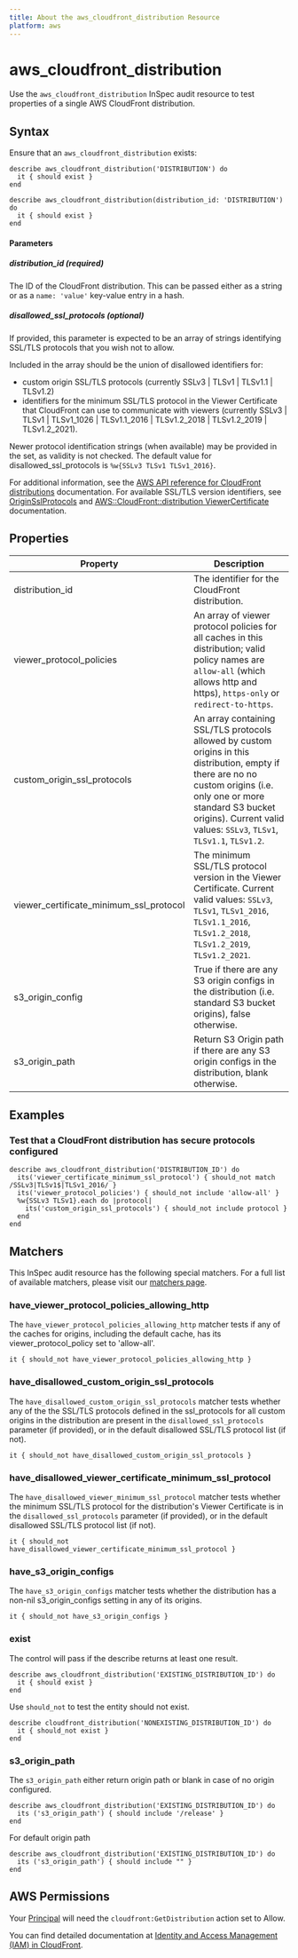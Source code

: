 ```yaml
---
title: About the aws_cloudfront_distribution Resource
platform: aws
---
```


# aws\_cloudfront\_distribution

Use the `aws_cloudfront_distribution` InSpec audit resource to test properties of a single AWS CloudFront distribution.

## Syntax

Ensure that an `aws_cloudfront_distribution` exists:

    describe aws_cloudfront_distribution('DISTRIBUTION') do
      it { should exist }
    end

    describe aws_cloudfront_distribution(distribution_id: 'DISTRIBUTION') do
      it { should exist }
    end

#### Parameters

##### distribution\_id _(required)_

The ID of the CloudFront distribution. This can be passed either as a string or as a `name: 'value'` key-value entry in a hash.

##### disallowed\_ssl\_protocols _(optional)_

If provided, this parameter is expected to be an array of strings identifying SSL/TLS protocols that you wish not to allow.

Included in the array should be the union of disallowed identifiers for:
- custom origin SSL/TLS protocols (currently SSLv3 | TLSv1 | TLSv1.1 | TLSv1.2)
- identifiers for the minimum SSL/TLS protocol in the Viewer Certificate that CloudFront can use to communicate with viewers (currently SSLv3 | TLSv1 | TLSv1_1026 | TLSv1.1_2016 | TLSv1.2_2018 | TLSv1.2_2019 | TLSv1.2_2021).

Newer protocol identification strings (when available) may be provided in the set, as validity is not checked. The default value for disallowed_ssl_protocols is `%w{SSLv3 TLSv1 TLSv1_2016}`.

For additional information, see the [AWS API reference for CloudFront distributions](https://docs.aws.amazon.com/cloudfront/latest/APIReference/API_distribution.html) documentation. For available SSL/TLS version identifiers, see [OriginSslProtocols](https://docs.aws.amazon.com/cloudfront/latest/APIReference/API_OriginSslProtocols.html) and [AWS::CloudFront::distribution ViewerCertificate](https://docs.aws.amazon.com/AWSCloudFormation/latest/UserGuide/aws-properties-cloudfront-distribution-viewercertificate.html) documentation.

## Properties

|Property                       	     | Description|
| ---                                        | --- |
|distribution\_id                            | The identifier for the CloudFront distribution. |
|viewer\_protocol\_policies                  | An array of viewer protocol policies for all caches in this distribution; valid policy names are `allow-all` (which allows http and https), `https-only` or `redirect-to-https`. |
|custom\_origin\_ssl\_protocols              | An array containing SSL/TLS protocols allowed by custom origins in this distribution, empty if there are no no custom origins (i.e. only one or more standard S3 bucket origins). Current valid values: `SSLv3`, `TLSv1`, `TLSv1.1`, `TLSv1.2`. |
|viewer\_certificate\_minimum\_ssl\_protocol | The minimum SSL/TLS protocol version in the Viewer Certificate. Current valid values: `SSLv3`, `TLSv1`, `TLSv1_2016`, `TLSv1.1_2016`, `TLSv1.2_2018`, `TLSv1.2_2019`, `TLSv1.2_2021`. |
|s3\_origin\_config                          | True if there are any S3 origin configs in the distribution (i.e. standard S3 bucket origins), false otherwise. |
|s3\_origin\_path                            | Return S3 Origin path if there are any S3 origin configs in the distribution, blank otherwise. |

## Examples

### Test that a CloudFront distribution has secure protocols configured

    describe aws_cloudfront_distribution('DISTRIBUTION_ID') do
      its('viewer_certificate_minimum_ssl_protocol') { should_not match /SSLv3|TLSv1$|TLSv1_2016/ }
      its('viewer_protocol_policies') { should_not include 'allow-all' }
      %w{SSLv3 TLSv1}.each do |protocol|
        its('custom_origin_ssl_protocols') { should_not include protocol }
      end
    end

## Matchers

This InSpec audit resource has the following special matchers. For a full list of available matchers, please visit our [matchers page](https://www.inspec.io/docs/reference/matchers/).

### have_viewer_protocol_policies_allowing_http

The `have_viewer_protocol_policies_allowing_http` matcher tests if any of the caches for origins, including the default cache, has its viewer_protocol_policy set to 'allow-all'.

    it { should_not have_viewer_protocol_policies_allowing_http }

### have\_disallowed\_custom\_origin\_ssl\_protocols

The `have_disallowed_custom_origin_ssl_protocols` matcher tests whether any of the the SSL/TLS protocols
defined in the ssl_protocols for all custom origins in the distribution are present in the
`disallowed_ssl_protocols` parameter (if provided), or in the default disallowed SSL/TLS protocol list (if not).

    it { should_not have_disallowed_custom_origin_ssl_protocols }

### have\_disallowed\_viewer\_certificate\_minimum\_ssl\_protocol

The `have_disallowed_viewer_minimum_ssl_protocol` matcher tests whether the minimum SSL/TLS protocol
for the distribution's Viewer Certificate is in the `disallowed_ssl_protocols` parameter (if provided),
or in the default disallowed SSL/TLS protocol list (if not).

    it { should_not have_disallowed_viewer_certificate_minimum_ssl_protocol }

### have\_s3\_origin\_configs

The `have_s3_origin_configs` matcher tests whether the distribution has a non-nil s3_origin_configs setting in
any of its origins.

    it { should_not have_s3_origin_configs }

### exist

The control will pass if the describe returns at least one result.

    describe aws_cloudfront_distribution('EXISTING_DISTRIBUTION_ID') do
      it { should exist }
    end

Use `should_not` to test the entity should not exist.

    describe cloudfront_distribution('NONEXISTING_DISTRIBUTION_ID') do
      it { should_not exist }
    end

### s3\_origin\_path

The `s3_origin_path` either return origin path or blank in case of no origin configured.

    describe aws_cloudfront_distribution('EXISTING_DISTRIBUTION_ID') do
      its ('s3_origin_path') { should include '/release' }
    end

For default origin path
  
    describe aws_cloudfront_distribution('EXISTING_DISTRIBUTION_ID') do
      its ('s3_origin_path') { should include "" }
    end

## AWS Permissions

Your [Principal](https://docs.aws.amazon.com/IAM/latest/UserGuide/intro-structure.html#intro-structure-principal) will need the `cloudfront:GetDistribution` action set to Allow.

You can find detailed documentation at [Identity and Access Management (IAM) in CloudFront](https://docs.aws.amazon.com/AmazonCloudFront/latest/DeveloperGuide/auth-and-access-control.html).

